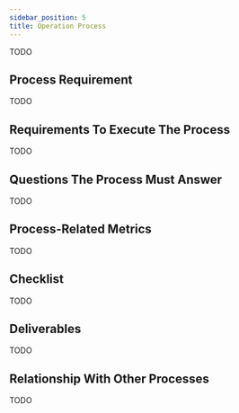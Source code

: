 ```yaml
---
sidebar_position: 5
title: Operation Process
---
```


TODO

## Process Requirement

TODO
## Requirements To Execute The Process

TODO

## Questions The Process Must Answer

TODO

## Process-Related Metrics

TODO
## Checklist

TODO

## Deliverables

TODO
## Relationship With Other Processes

TODO
